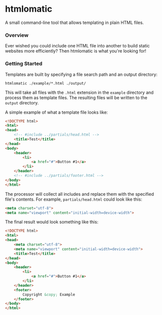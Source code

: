 # htmlomatic

A small command-line tool that allows templating in plain HTML files.

### Overview

Ever wished you could include one HTML file into another to build static websites more efficiently?
Then htmlomatic is what you're looking for!

### Getting Started

Templates are built by specifying a file search path and an output directory:
```
htmlomatic ./example/*.html ./output/
```
This will take all files with the `.html` extension in the `example` directory and process them as template files. The resulting files will be written to the `output` directory.

A simple example of what a template file looks like:
```html
<!DOCTYPE html>
<html>
<head>
    <!-- #include ../partials/head.html -->
    <title>Test</title>
</head>
<body>
    <header>
        <li>
            <a href="#">Button #1</a>
        </li>
    </header>
    <!-- #include ../partials/footer.html -->
</body>
</html>
```
The processor will collect all includes and replace them with the specified file's contents. For example, `partials/head.html` could look like this:
```html
<meta charset="utf-8">
<meta name="viewport" content="initial-width=device-width">
```

The final result would look something like this:
```html
<!DOCTYPE html>
<html>
<head>
    <meta charset="utf-8">
    <meta name="viewport" content="initial-width=device-width">
    <title>Test</title>
</head>
<body>
    <header>
        <li>
            <a href="#">Button #1</a>
        </li>
    </header>
    <footer>
        Copyright &copy; Example
    </footer>
</body>
</html>
```
